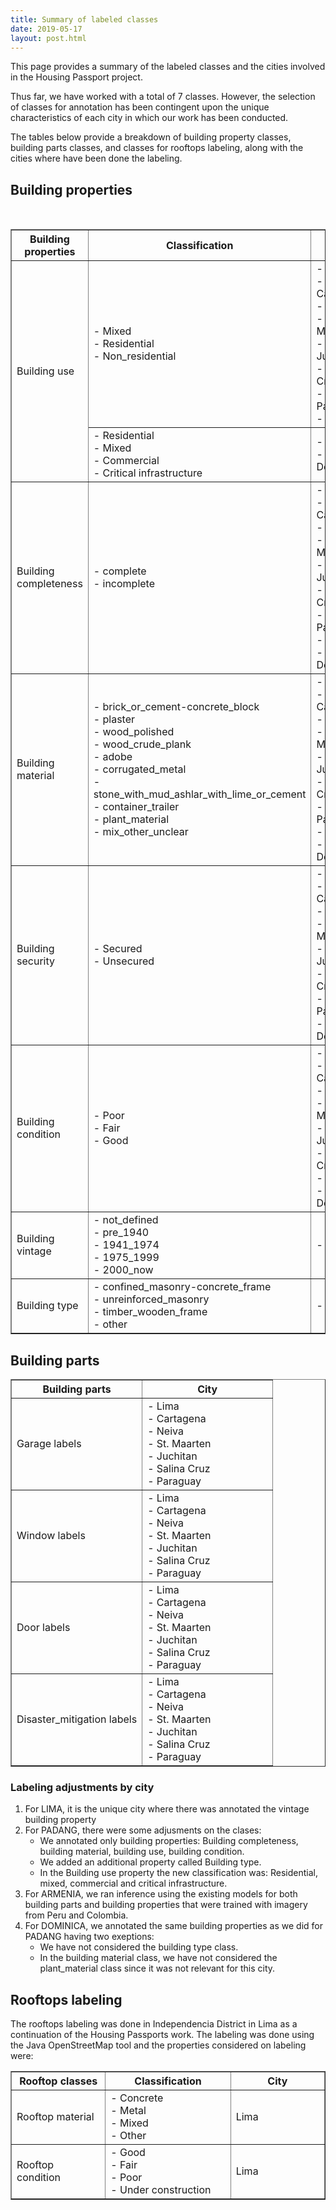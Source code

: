 ```yaml
---
title: Summary of labeled classes
date: 2019-05-17
layout: post.html
---
```


This page provides a summary of the labeled classes and the cities involved in the Housing Passport project. 

Thus far, we have worked with a total of 7 classes. However, the selection of classes for annotation has been contingent upon the unique characteristics of each city in which our work has been conducted.

The tables below provide a breakdown of building property classes, building parts classes, and classes for rooftops labeling, along with the cities where have been done the labeling.

## Building properties

<table border cellpadding="5px">
	<tr>
		<th style="width: 25%;">Building properties</th> 
        <th style="width: 50%;">Classification</th> 
        <th style="width: 25%;">City</th>
	</tr>
	<tr>
		<td rowspan="2" style="text-align: justify; vertical-align: middle;">Building use</td> 
        <td style="text-align: justify; vertical-align: middle;">- Mixed </br> - Residential </br> - Non_residential</td> </br>
        <td style="text-align: justify; vertical-align: middle;">- Lima </br> - Cartagena </br> - Neiva </br> - St. Maarten </br> - Juchitan </br> - Salina Cruz </br> - Paraguay </br> -  Padang </td>
	</tr>
	<tr>
        <td style="text-align: justify; vertical-align: middle;">- Residential </br> - Mixed </br> - Commercial </br> - Critical infrastructure </td>
        <td style="text-align: justify; vertical-align: middle;"> - Padang </br> - Dominica </td>
	</tr>
	<tr>
		<td style="text-align: justify; vertical-align: middle;">Building completeness</td> 
        <td style="text-align: justify; vertical-align: middle;">- complete </br> - incomplete </br></td>
        <td style="text-align: justify; vertical-align: middle;">- Lima </br> - Cartagena </br> - Neiva </br> - St. Maarten </br> - Juchitan </br> - Salina Cruz </br> - Paraguay </br> - Padang </br> - Dominica </td>
	</tr>
	<tr>
		<td style="text-align: justify; vertical-align: middle;">Building material</td> 
        <td style="text-align: justify; vertical-align: middle;">- brick_or_cement-concrete_block </br> - plaster </br> - wood_polished </br> - wood_crude_plank </br> - adobe </br> - corrugated_metal </br> - stone_with_mud_ashlar_with_lime_or_cement</br> - container_trailer </br> - plant_material </br> - mix_other_unclear </br> </td>
        <td style="text-align: justify; vertical-align: middle;">- Lima </br> - Cartagena </br> - Neiva </br> - St. Maarten </br> - Juchitan </br> - Salina Cruz </br> - Paraguay </br> - Padang </br> - Dominica </td>
	</tr>
	<tr>
		<td style="text-align: justify; vertical-align: middle;">Building security</td> 
        <td style="text-align: justify; vertical-align: middle;">- Secured </br> - Unsecured </br></td>
        <td style="text-align: justify; vertical-align: middle;">- Lima </br> - Cartagena </br> - Neiva </br> - St. Maarten </br> - Juchitan </br> - Salina Cruz </br> - Paraguay </br> - Dominica </td>
	</tr>
	<tr>
		<td style="text-align: justify; vertical-align: middle;">Building condition </td> 
        <td style="text-align: justify; vertical-align: middle;">- Poor </br> - Fair </br> - Good</td>
        <td style="text-align: justify; vertical-align: middle;">- Lima </br> - Cartagena </br> - Neiva </br> - St. Maarten </br> - Juchitan </br> - Salina Cruz </br> - Padang </br> - Dominica </td>
	</tr>
	<tr>
		<td style="text-align: justify; vertical-align: middle;">Building vintage</td> 
        <td style="text-align: justify; vertical-align: middle;">- not_defined </br> - pre_1940 </br> - 1941_1974 </br> - 1975_1999 </br> - 2000_now </td>
        <td style="text-align: justify; vertical-align: middle;">- Lima </td>
	</tr>
		<tr>
		<td style="text-align: justify; vertical-align: middle;">Building type</td> 
        <td style="text-align: justify; vertical-align: middle;">- confined_masonry-concrete_frame </br> - unreinforced_masonry </br> - timber_wooden_frame </br> - other </td>
        <td style="text-align: justify; vertical-align: middle;">- Padang </td>
	</tr>
</table>

## Building parts

<table border cellpadding="5px">
	<tr>
		<th style="width: 50%;">Building parts</th> 
        <th style="width: 50%;">City</th>
	</tr>
	<tr>
		<td style="text-align: justify; vertical-align: middle;">Garage labels</td> 
        <td style="text-align: justify; vertical-align: middle;">- Lima </br> - Cartagena </br> - Neiva </br> - St. Maarten </br> - Juchitan </br> - Salina Cruz </br> - Paraguay </td>
	</tr>
	<tr>
		<td style="text-align: justify; vertical-align: middle;">Window labels</td> 
        <td style="text-align: justify; vertical-align: middle;">- Lima </br> - Cartagena </br> - Neiva </br> - St. Maarten </br> - Juchitan </br> - Salina Cruz </br> - Paraguay </td>
	</tr>
    	<tr>
		<td style="text-align: justify; vertical-align: middle;">Door labels</td> 
        <td style="text-align: justify; vertical-align: middle;">- Lima </br> - Cartagena </br> - Neiva </br> - St. Maarten </br> - Juchitan </br> - Salina Cruz </br> - Paraguay </td>
	</tr>
	<tr>
		<td style="text-align: justify; vertical-align: middle;">Disaster_mitigation labels</td> 
        <td style="text-align: justify; vertical-align: middle;">- Lima </br> - Cartagena </br> - Neiva </br> - St. Maarten </br> - Juchitan </br> - Salina Cruz </br> - Paraguay </td>
	</tr>

</table>

### Labeling adjustments by city


1. For LIMA, it is the unique city where there was annotated the vintage building property
2. For PADANG, there were some adjusments on the clases:
    - We annotated only building properties: Building completeness, building material, building use, building condition.
    - We added an additional property called Building type.
    - In the Building use property the new classification was: Residential, mixed, commercial and critical infrastructure.
3. For ARMENIA, we ran inference using the existing models for both building parts and building properties that were trained with imagery from Peru and Colombia.
4. For DOMINICA, we annotated the same building properties as we did for PADANG having two exeptions:
	- We have not considered the building type class. 
	- In the building material class, we have not considered the plant_material class since it was not relevant for this city.

## Rooftops labeling

The rooftops labeling was done in Independencia District in Lima as a continuation of the Housing Passports work. 
The labeling was done using the Java OpenStreetMap tool and the properties considered on labeling were:

<table border cellpadding="5px">
	<tr>
		<th style="width: 30%;">Rooftop classes</th> 
        <th style="width: 40%;">Classification</th> 
        <th style="width: 30%;">City</th>
	</tr>
	<tr>
		<td style="text-align: justify; vertical-align: middle;">Rooftop material</td> 
        <td style="text-align: justify; vertical-align: middle;">- Concrete </br> - Metal </br> - Mixed </br> - Other </td>
        <td style="text-align: justify; vertical-align: middle;">Lima</td> 
	</tr>
		<tr>
		<td style="text-align: justify; vertical-align: middle;">Rooftop condition</td> 
        <td style="text-align: justify; vertical-align: middle;">- Good </br> - Fair </br> - Poor </br> - Under construction </td>
        <td style="text-align: justify; vertical-align: middle;">Lima</td> 
	</tr>
</table>
